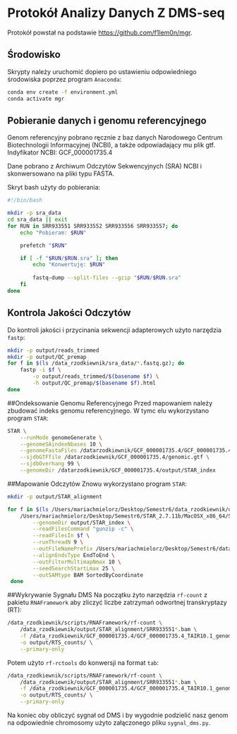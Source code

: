 # Protokół Analizy Danych Z DMS-seq
Protokół powstał na podstawie https://github.com/f1lem0n/mgr. 
## Środowisko
Skrypty należy uruchomić dopiero po ustawieniu odpowiedniego środowiska poprzez program ```Anaconda```: 
```bash
conda env create -f environment.yml
conda activate mgr
```
## Pobieranie danych i genomu referencyjnego 
Genom referencyjny pobrano ręcznie z baz danych Narodowego Centrum Biotechnologii Informacyjnej (NCBI), a także odpowiadający mu plik gtf.
Indyfikator NCBI: GCF_000001735.4

Dane pobrano z Archiwum Odczytów Sekwencyjnych (SRA) NCBI i skonwersowano na pliki typu FASTA.

Skryt bash użyty do pobierania:
```bash
#!/bin/bash

mkdir -p sra_data
cd sra_data || exit
for RUN in SRR933551 SRR933552 SRR933556 SRR933557; do
    echo "Pobieram: $RUN"

    prefetch "$RUN"

    if [ -f "$RUN/$RUN.sra" ]; then
        echo "Konwertuję: $RUN"
        
        fastq-dump --split-files --gzip "$RUN/$RUN.sra"
    fi
done
```
## Kontrola Jakości Odczytów
Do kontroli jakości i przycinania sekwencji adapterowych użyto narzędzia ```fastp```:
```bash
mkdir -p output/reads_trimmed
mkdir -p output/QC_premap
for f in $(ls /data_rzodkiewnik/sra_data/*.fastq.gz); do
    fastp -i $f \
        -o output/reads_trimmed/$(basename $f) \
        -h output/QC_premap/$(basename $f).html
done 
```
##Ondeksowanie Genomu Referencyjnego 
Przed mapowaniem należy zbudować indeks genomu referencyjnego. W tymc elu wykorzystano program ```STAR```:
```bash
STAR \
    --runMode genomeGenerate \
    --genomeSAindexNbases 10 \
    --genomeFastaFiles /datarzodkiewnik/GCF_000001735.4/GCF_000001735.4_TAIR10.1_genomic.fna \
    --sjdbGTFfile /datarzodkiewnik/GCF_000001735.4/genomic.gtf \
    --sjdbOverhang 99 \
    --genomeDir /datarzodkiewnik/GCF_000001735.4/output/STAR_index
```
##Mapowanie Odczytów
Znowu wykorzystano program ```STAR```:
```bash
mkdir -p output/STAR_alignment

for f in $(ls /Users/mariachmielorz/Desktop/Semestr6/data_rzodkiewnik/output/reads_trimmed/*.fastq.gz); do
    /Users/mariachmielorz/Desktop/Semestr6/STAR_2.7.11b/MacOSX_x86_64/STAR \
        --genomeDir output/STAR_index \
        --readFilesCommand "gunzip -c" \
        --readFilesIn $f \
        --runThreadN 9 \
        --outFileNamePrefix /Users/mariachmielorz/Desktop/Semestr6/data_rzodkiewnik/output/STAR_alignment/$(basename $f .fastq.gz)_ \
        --alignEndsType EndToEnd \
        --outFilterMultimapNmax 10 \
        --seedSearchStartLmax 25 \
        --outSAMtype BAM SortedByCoordinate
 done 
```
##Wykrywanie Sygnału DMS
Na początku żyto narzędzia ```rf-count``` z pakietu ```RNAFramework``` aby zliczyć liczbe zatrzymań odwortnej transkryptazy (RT):
```bash
/data_rzodkiewnik/scripts/RNAFramework/rf-count \
    /data_rzodkiewnik/output/STAR_alignment/SRR933551*.bam \
    -f /data_rzodkiewnik/GCF_000001735.4/GCF_000001735.4_TAIR10.1_genomic.fna \
    -o output/RTS_counts/ \
    --primary-only
```
Potem użyto ```rf-rctools``` do konwersji na format ```tab```:
```bash
/data_rzodkiewnik/scripts/RNAFramework/rf-count \
    /data_rzodkiewnik/output/STAR_alignment/SRR933551*.bam \
    -f /data_rzodkiewnik/GCF_000001735.4/GCF_000001735.4_TAIR10.1_genomic.fna \
    -o output/RTS_counts/ \
    --primary-only
```
Na koniec oby obliczyć sygnał od DMS i by wygodnie podzielić nasz genom na odpowiednie chromosomy użyto załączonego pliku ```sygnal_dms.py```.



